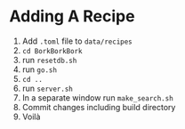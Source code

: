 Adding A Recipe
===============

1. Add `.toml` file to `data/recipes`
2. `cd BorkBorkBork`
3. run `resetdb.sh`
4. run `go.sh`
5. `cd ..`
6. run `server.sh`
7. In a separate window run `make_search.sh`
8. Commit changes including build directory
9. Voilà
